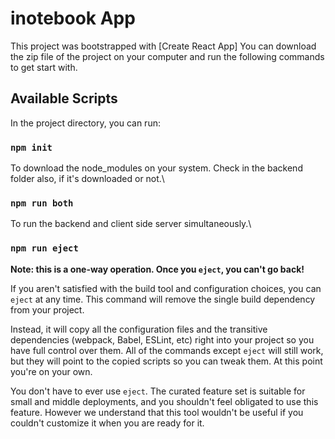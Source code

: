# inotebook App

This project was bootstrapped with [Create React App] You can download the zip file of the project on your computer and run the following commands to get start with.

## Available Scripts

In the project directory, you can run:

### `npm init`

To download the node_modules on your system. Check in the backend folder also, if it's downloaded or not.\

### `npm run both`

To run the backend and client side server simultaneously.\

### `npm run eject`

**Note: this is a one-way operation. Once you `eject`, you can't go back!**

If you aren't satisfied with the build tool and configuration choices, you can `eject` at any time. This command will remove the single build dependency from your project.

Instead, it will copy all the configuration files and the transitive dependencies (webpack, Babel, ESLint, etc) right into your project so you have full control over them. All of the commands except `eject` will still work, but they will point to the copied scripts so you can tweak them. At this point you're on your own.

You don't have to ever use `eject`. The curated feature set is suitable for small and middle deployments, and you shouldn't feel obligated to use this feature. However we understand that this tool wouldn't be useful if you couldn't customize it when you are ready for it.
